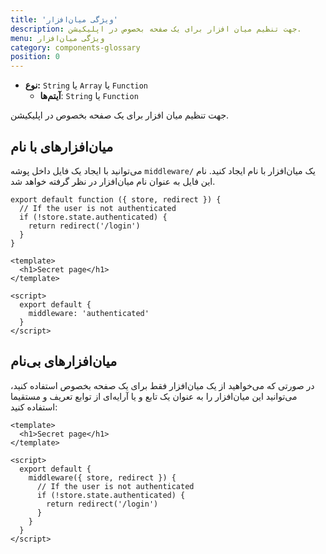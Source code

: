 ```yaml
---
title: 'ویژگی میان‌افزار'
description: جهت تنظیم میان افزار برای یک صفحه بخصوص در اپلیکیشن.
menu: ویژگی میان‌افزار
category: components-glossary
position: 0
---
```


- **نوع:** `String` یا `Array` یا `Function`
  - **آیتم‌ها**: `String` یا `Function`

جهت تنظیم میان افزار برای یک صفحه بخصوص در اپلیکیشن.

## میان‌افزارهای با نام

می‌توانید با ایجاد یک فایل داخل پوشه `middleware/` یک میان‌افزار با نام ایجاد کنید. نام این فایل به عنوان نام میان‌افزار در نظر گرفته خواهد شد.

```js{[middleware/authenticated.js]}
export default function ({ store, redirect }) {
  // If the user is not authenticated
  if (!store.state.authenticated) {
    return redirect('/login')
  }
}
```

```html{}[pages/secret.vue]
<template>
  <h1>Secret page</h1>
</template>

<script>
  export default {
    middleware: 'authenticated'
  }
</script>
```

## میان‌افزارهای بی‌نام

در صورتی که می‌خواهید از یک میان‌افزار فقط برای یک صفحه بخصوص استفاده کنید، می‌توانید این میان‌افزار را به عنوان یک تابع و یا آرایه‌ای از توابع تعریف و مستقیما استفاده کنید:

```html{[pages/secret.vue]}
<template>
  <h1>Secret page</h1>
</template>

<script>
  export default {
    middleware({ store, redirect }) {
      // If the user is not authenticated
      if (!store.state.authenticated) {
        return redirect('/login')
      }
    }
  }
</script>
```
